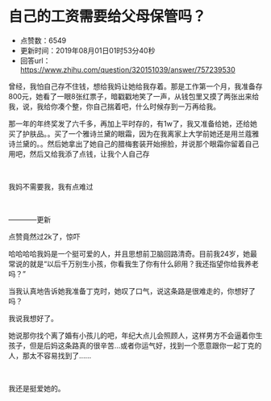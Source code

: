 # 自己的工资需要给父母保管吗？
- 点赞数：6549
- 更新时间：2019年08月01日01时53分40秒
- 回答url：https://www.zhihu.com/question/320151039/answer/757239530
<body>
 <p data-pid="h2anwFiF">曾经，我怕自己存不住钱，想给我妈让她给我存着。那是工作第一个月，我准备存800元，她看了一眼8张红票子，暗戳戳地笑了一声，从钱包里又摸了两张出来给我，说，我给你凑个整，你自己揣着吧，什么时候存到一万再给我。</p>
 <p data-pid="ZaZQ59sQ">那一年的年终奖发了六千多，再加上平时存的，有1w了，我又准备给她，还给她买了护肤品。。买了一个雅诗兰黛的眼霜，因为在我离家上大学前她还是用兰蔻雅诗兰黛的。。然后她拿出了她自己的腊梅套装开始擦脸，并说那个眼霜你留着自己用吧，然后又给我添了点钱，让我个人自己存</p>
 <p class="ztext-empty-paragraph"><br></p>
 <p data-pid="n3yDOcJj">我妈不需要我，我有点难过</p>
 <p class="ztext-empty-paragraph"><br></p>
 <p data-pid="nGckK2yR">————更新</p>
 <p data-pid="03OXDyCD">点赞竟然过2k了，惊吓</p>
 <p data-pid="jxSpPuDK">哈哈哈哈我妈是一个挺可爱的人，并且思想前卫脑回路清奇。目前我24岁，她最常说的就是“以后千万别生小孩，你看我生了你有什么卵用？我还指望你给我养老吗？”</p>
 <p data-pid="v76rM6gp">当我认真地告诉她我准备丁克时，她叹了口气，说这条路是很难走的，你想好了吗？</p>
 <p data-pid="Rei49Nns">我说我想好了。</p>
 <p data-pid="QPszhQyC">她说那你找个离了婚有小孩儿的吧，年纪大点儿会照顾人，这样男方不会逼着你生孩子，但是后妈这条路真的很辛苦…或者你运气好，找到一个愿意跟你一起丁克的人，那太不容易找到了……</p>
 <p class="ztext-empty-paragraph"><br></p>
 <p data-pid="JYzQ57o2">我还是挺爱她的。</p>
</body>